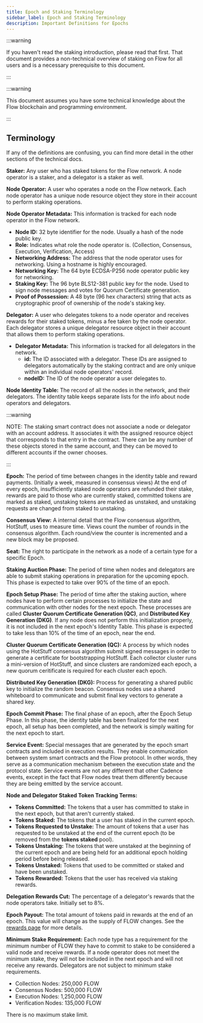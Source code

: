 ```yaml
---
title: Epoch and Staking Terminology
sidebar_label: Epoch and Staking Terminology
description: Important Definitions for Epochs
---
```


:::warning

  If you haven't read the staking introduction, please read that
  first. That document provides a non-technical overview of staking on Flow for
  all users and is a necessary prerequisite to this document.

:::

:::warning

  This document assumes you have some technical knowledge about the Flow
  blockchain and programming environment.

:::

## Terminology

If any of the definitions are confusing, you can find more detail in the other sections of the technical docs.

**Staker:** Any user who has staked tokens for the Flow network.
A node operator is a staker, and a delegator is a staker as well.

**Node Operator:** A user who operates a node on the Flow network. Each node operator has a unique node resource
object they store in their account to perform staking operations.

**Node Operator Metadata:** This information is tracked for each node operator in the Flow network.
  - **Node ID:** 32 byte identifier for the node. Usually a hash of the node public key.
  - **Role:** Indicates what role the node operator is. (Collection, Consensus, Execution, Verification, Access)
  - **Networking Address:** The address that the node operator uses for networking. Using a hostname is highly encouraged.
  - **Networking Key:** The 64 byte ECDSA-P256 node operator public key for networking.
  - **Staking Key:** The 96 byte BLS12-381 public key for the node. 
    Used to sign node messages and votes for Quorum Certificate generation.
  - **Proof of Possession:** A 48 byte (96 hex characters) string that acts as cryptographic
    proof of ownership of the node's staking key.

**Delegator:** A user who delegates tokens to a node operator and receives rewards for their staked tokens, minus a fee
taken by the node operator. Each delegator stores a unique delegator resource object in their account
that allows them to perform staking operations.

- **Delegator Metadata:** This information is tracked for all delegators in the network.
  - **id:** The ID associated with a delegator. These IDs are assigned to delegators automatically
    by the staking contract and are only unique within an individual node operators' record.
  - **nodeID:** The ID of the node operator a user delegates to.

**Node Identity Table:** The record of all the nodes in the network, and their delegators.
The identity table keeps separate lists for the info about node operators and delegators.

:::warning

  NOTE: The staking smart contract does not associate a node or delegator with
  an account address. It associates it with the assigned resource object that
  corresponds to that entry in the contract. There can be any number of these
  objects stored in the same account, and they can be moved to different
  accounts if the owner chooses.

:::

**Epoch:** The period of time between changes in the identity table and reward payments. 
(Initially a week, measured in consensus views)
At the end of every epoch, insufficiently staked node operators are refunded their stake,
rewards are paid to those who are currently staked, committed tokens are marked as staked,
unstaking tokens are marked as unstaked, and unstaking requests are changed from staked to unstaking.

**Consensus View:** A internal detail that the Flow consensus algorithm, HotStuff, uses to measure time.
Views count the number of rounds in the consensus algorithm.
Each round/view the counter is incremented and a new block may be proposed.

**Seat:** The right to participate in the network as a node of a certain type for a specific Epoch.

**Staking Auction Phase:** The period of time when nodes and delegators are able to submit staking operations
in preparation for the upcoming epoch. This phase is expected to take over 90% of the time of an epoch.

**Epoch Setup Phase:** The period of time after the staking auction, where nodes have to perform certain processes
to initialize the state and communication with other nodes for the next epoch.
These processes are called **Cluster Quorum Certificate Generation (QC)**, and **Distributed Key Generation (DKG)**.
If any node does not perform this initialization properly, it is not included in the next epoch's Identity Table.
This phase is expected to take less than 10% of the time of an epoch, near the end.

**Cluster Quorum Certificate Generation (QC):** A process by which nodes using the HotStuff consensus algorithm
submit signed messages in order to generate a certificate for bootstrapping HotStuff. Each collector cluster runs
a mini-version of HotStuff, and since clusters are randomized each epoch, a new quorum ceritificate is required
for each cluster each epoch.

**Distributed Key Generation (DKG):** Process for generating a shared public key to initialize the random beacon.
Consensus nodes use a shared whiteboard to communicate and submit final key vectors to generate a shared key.

**Epoch Commit Phase:** The final phase of an epoch, after the Epoch Setup Phase. In this phase, the identity table
has been finalized for the next epoch, all setup has been completed, and the network
is simply waiting for the next epoch to start.

**Service Event:** Special messages that are generated by the epoch smart contracts and included in execution results.
They enable communication between system smart contracts and the Flow protocol.
In other words, they serve as a communication mechanism between the execution state and the protocol state.
Service events are not any different that other Cadence events, except in the fact that
Flow nodes treat them differently because they are being emitted by the service account.

**Node and Delegator Staked Token Tracking Terms:**
  - **Tokens Committed:** The tokens that a user has committed to stake in the next epoch, but that aren't currently staked.
  - **Tokens Staked:** The tokens that a user has staked in the current epoch.
  - **Tokens Requested to Unstake:** The amount of tokens that a user has requested to be unstaked
    at the end of the current epoch (to be removed from the **tokens staked** pool).
  - **Tokens Unstaking:** The tokens that were unstaked at the beginning of the current epoch and
    are being held for an additional epoch holding period before being released.
  - **Tokens Unstaked:** Tokens that used to be committed or staked and have been unstaked.
  - **Tokens Rewarded:** Tokens that the user has received via staking rewards.

**Delegation Rewards Cut:** The percentage of a delegator's rewards that the node operators take. Initially set to 8%.

**Epoch Payout:** The total amount of tokens paid in rewards at the end of an epoch.
This value will change as the supply of FLOW changes. See the [rewards page](./03-schedule.md) for more details.

**Minimum Stake Requirement:** Each node type has a requirement for the minimum number of FLOW
they have to commit to stake to be considered a valid node and receive rewards. If a node operator
does not meet the minimum stake, they will not be included in the next epoch and will not receive any rewards.
Delegators are not subject to minimum stake requirements.

- Collection Nodes: 250,000 FLOW
- Consensus Nodes: 500,000 FLOW
- Execution Nodes: 1,250,000 FLOW
- Verification Nodes: 135,000 FLOW

There is no maximum stake limit.

